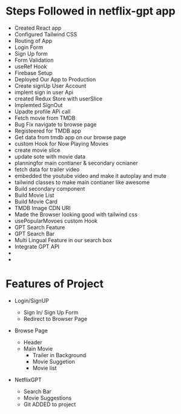# Steps Followed in netflix-gpt app
- Created React app 
- Configured Tailwind CSS
- Routing of App
- Login Form
- Sign Up form
- Form Validation
- useRef Hook
- Firebase Setup
- Deployed Our App to Production
- Create signUp User Account
- implent sign in user Api
- created Redux Store with userSlice
- Implemted SignOut
- Upadte profile APi call
- Fetch movie from TMDB
- Bug Fix navigate to browse page
- Registeered for TMDB app
- Get data from tmdb app on our browse page
- custom Hook for Now Playing Movies 
- create movie slice
- update sote with movie data
- planningfor main contianer & secondary ocnianer
- fetch data for trailer video
- embedded the youtube video and make it autoplay and mute
- tailwind classes to make main contianer like awesome
- Build secondary component
- Build Movie List
- Build Movie Card
- TMDB Image CDN URl
- Made the Browser looking good with tailwind css
- usePopularMovoes custom Hook
- GPT Search Feature
- GPT Search Bar
- Multi Lingual Feature in our search box
- Integrate GPT API
-  
- 



# Features of Project

- Login/SignUP
    - Sign In/ Sign Up Form
    - Redirect to Browser Page

- Browse Page
    - Header
    - Main Movie
        - Trailer in Background
        - Movie Suggetion
        - Movie list

- NetflixGPT
    - Search Bar
    - Movie Suggestions
    - Git ADDED to project
